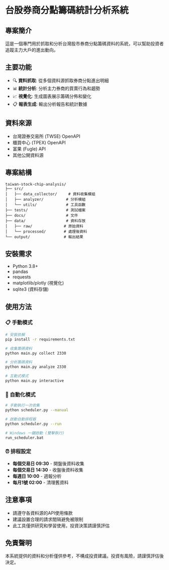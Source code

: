 # 台股券商分點籌碼統計分析系統

## 專案簡介
這是一個專門用於抓取和分析台灣股市券商分點籌碼資料的系統，可以幫助投資者追蹤主力大戶的進出動向。

## 主要功能
- 🔍 **資料抓取**: 從多個資料源抓取券商分點進出明細
- 📊 **統計分析**: 分析主力券商的買賣行為和趨勢
- 📈 **視覺化**: 生成圖表展示籌碼分佈和變化
- 📋 **報表生成**: 輸出分析報告和統計數據

## 資料來源
- 台灣證券交易所 (TWSE) OpenAPI
- 櫃買中心 (TPEX) OpenAPI  
- 富果 (Fugle) API
- 其他公開資料源

## 專案結構
```
taiwan-stock-chip-analysis/
├── src/
│   ├── data_collector/     # 資料收集模組
│   ├── analyzer/          # 分析模組
│   └── utils/             # 工具函數
├── tests/                 # 測試檔案
├── docs/                  # 文件
├── data/                  # 資料存放
│   ├── raw/              # 原始資料
│   └── processed/        # 處理後資料
└── output/               # 輸出結果
```

## 安裝需求
- Python 3.8+
- pandas
- requests
- matplotlib/plotly (視覺化)
- sqlite3 (資料存儲)

## 使用方法

### 📋 手動模式
```bash
# 安裝依賴
pip install -r requirements.txt

# 收集籌碼資料
python main.py collect 2330

# 分析籌碼資料  
python main.py analyze 2330

# 互動式模式
python main.py interactive
```

### 🤖 自動化模式
```bash
# 手動執行一次收集
python scheduler.py --manual

# 啟動自動排程器
python scheduler.py --run

# Windows 一鍵啟動 (雙擊執行)
run_scheduler.bat
```

### ⏰ 排程設定
- **每個交易日 09:30** - 開盤後資料收集
- **每個交易日 14:30** - 收盤後資料收集  
- **每週日 10:00** - 週報分析
- **每月1號 02:00** - 清理舊資料

## 注意事項
- 請遵守各資料源的API使用條款
- 建議設置合理的請求間隔避免被限制
- 此工具僅供研究和學習使用，投資決策請謹慎評估

## 免責聲明
本系統提供的資料和分析僅供參考，不構成投資建議。投資有風險，請謹慎評估後決定。